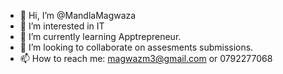 - 👋 Hi, I’m @MandlaMagwaza
- 👀 I’m interested in IT
- 🌱 I’m currently learning Apptrepreneur.
- 💞️ I’m looking to collaborate on assesments submissions.
- 📫 How to reach me: magwazm3@gmail.com or 0792277068

<!---
MandlaMagwaza/MandlaMagwaza is a ✨ special ✨ repository because its `README.md` (this file) appears on your GitHub profile.
You can click the Preview link to take a look at your changes.
--->
